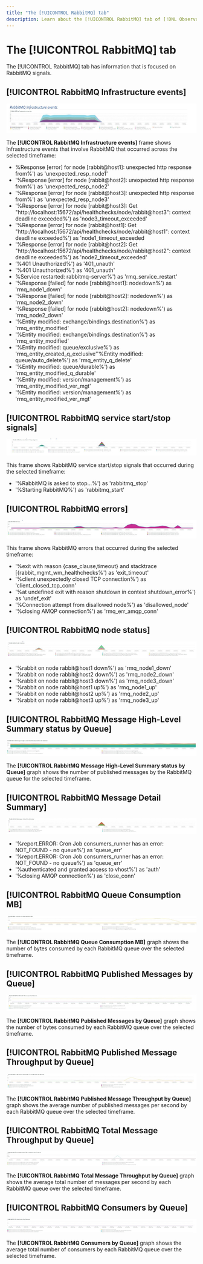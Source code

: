 ```yaml
---
title: "The [!UICONTROL RabbitMQ] tab"
description: Learn about the [!UICONTROL RabbitMQ] tab of [!DNL Observation for Adobe Commerce].
---
```

# The [!UICONTROL RabbitMQ] tab

The [!UICONTROL RabbitMQ] tab has information that is focused on RabbitMQ signals.

## [!UICONTROL RabbitMQ Infrastructure events]

![RabbitMQ Infrastructure events](../../assets/tools/rabbitmq-tab-1.jpeg)

The **[!UICONTROL RabbitMQ Infrastructure events]** frame shows Infrastructure events that involve RabbitMQ that occurred across the selected timeframe:

* %Response [error] for node [rabbit@host1]: unexpected http response from%') as 'unexpected_resp_node1'
* '%Response [error] for node [rabbit@host2]: unexpected http response from%') as 'unexpected_resp_node2'
* '%Response [error] for node [rabbit@host3]: unexpected http response from%') as 
'unexpected_resp_node3'
* '%Response [error] for node [rabbit@host3]: Get 
"http://localhost:15672/api/healthchecks/node/rabbit@host3": context deadline exceeded%') 
as 'node3_timeout_exceeded'
* '%Response [error] for node [rabbit@host1]: Get "http://localhost:15672/api/healthchecks/node/rabbit@host1": context deadline exceeded%') as 'node1_timeout_exceeded
* '%Response [error] for node [rabbit@host2]: Get "http://localhost:15672/api/healthchecks/node/rabbit@host2": context deadline exceeded%') as 'node2_timeout_exceeded'
* ‘%401 Unauthorized%') as '401_unauth'
* '%401 Unauthorized%') as '401_unauth'
* %Service restarted: rabbitmq-server%') as 'rmq_service_restart'
* '%Response [failed] for node [rabbit@host1]: nodedown%') as 'rmq_node1_down'
* '%Response [failed] for node [rabbit@host2]: nodedown%') as 'rmq_node2_down'
* '%Response [failed] for node [rabbit@host2]: nodedown%') as 'rmq_node2_down'
* '%Entity modified: exchange/bindings.destination%') as 'rmq_entity_modified'
* '%Entity modified: exchange/bindings.destination%') as 'rmq_entity_modified'
* '%Entity modified: queue/exclusive%') as 'rmq_entity_created_q_exclusive''%Entity modified: queue/auto_delete%') as 'rmq_entity_q_delete' 
* '%Entity modified: queue/durable%') as 'rmq_entity_modified_q_durable'
* '%Entity modified: version/management%') as 'rmq_entity_modified_ver_mgt'
* '%Entity modified: version/management%') as 'rmq_entity_modified_ver_mgt'

## [!UICONTROL RabbitMQ service start/stop signals]

![RabbitMQ service start/stop signals](../../assets/tools/rabbitmq-tab-2.jpeg)

This frame shows RabbitMQ service start/stop signals that occurred during the selected timeframe:

* '%RabbitMQ is asked to stop...%') as 'rabbitmq_stop'
* '%Starting RabbitMQ%') as 'rabbitmq_start'

## [!UICONTROL RabbitMQ errors]

![RabbitMQ errors](../../assets/tools/rabbitmq-tab-3.jpeg)

This frame shows RabbitMQ errors that occurred during the selected timeframe:

* '%exit with reason {case_clause,timeout} and stacktrace [{rabbit_mgmt_wm_healthchecks%') as 'exit_timeout'
* '%client unexpectedly closed TCP connection%') as 'client_closed_tcp_conn'
* '%at undefined exit with reason shutdown in context shutdown_error%') as 'undef_exit'
* '%Connection attempt from disallowed node%') as 'disallowed_node'
* '%closing AMQP connection%') as 'rmq_err_amqp_conn'

## [!UICONTROL RabbitMQ node status]

![RabbitMQ node status](../../assets/tools/rabbitmq-tab-4.jpeg)

* '%rabbit on node rabbit@host1 down%') as 'rmq_node1_down'
* '%rabbit on node rabbit@host2 down%') as 'rmq_node2_down'
* '%rabbit on node rabbit@host3 down%') as 'rmq_node3_down' 
* '%rabbit on node rabbit@host1 up%') as 'rmq_node1_up'
* '%rabbit on node rabbit@host2 up%') as 'rmq_node2_up'
* '%rabbit on node rabbit@host3 up%') as 'rmq_node3_up'

## [!UICONTROL RabbitMQ Message High-Level Summary status by Queue]

![RabbitMQ Message High-Level Summary status by Queue](../../assets/tools/rabbitmq-tab-5.jpeg)

The **[!UICONTROL RabbitMQ Message High-Level Summary status by Queue]** graph shows the number of published messages by the RabbitMQ queue for the selected timeframe.

## [!UICONTROL RabbitMQ Message Detail Summary]

![RabbitMQ Message Detail Summary](../../assets/tools/rabbitmq-tab-6.jpeg)

* '%report.ERROR: Cron Job consumers_runner has an error: NOT_FOUND - no queue%') as 'queue_err'
* '%report.ERROR: Cron Job consumers_runner has an error: NOT_FOUND - no queue%') as 'queue_err'
* '%authenticated and granted access to vhost%') as 'auth'
* '%closing AMQP connection%') as 'close_conn'

## [!UICONTROL RabbitMQ Queue Consumption MB]

![RabbitMQ Queue Consumption MB](../../assets/tools/rabbitmq-tab-7.jpeg)

The **[!UICONTROL RabbitMQ Queue Consumption MB]** graph shows the number of bytes consumed by each RabbitMQ queue over the selected timeframe.

## [!UICONTROL RabbitMQ Published Messages by Queue]

![RabbitMQ Published Messages by Queue](../../assets/tools/rabbitmq-tab-8.jpeg)

The **[!UICONTROL RabbitMQ Published Messages by Queue]** graph shows the number of bytes consumed by each RabbitMQ queue over the selected timeframe.

## [!UICONTROL RabbitMQ Published Message Throughput by Queue]

![RabbitMQ Published Message Throughput by Queue](../../assets/tools/rabbitmq-tab-9.jpeg)

The **[!UICONTROL RabbitMQ Published Message Throughput by Queue]** graph shows the average number of published messages per second by each RabbitMQ queue over the selected timeframe.

## [!UICONTROL RabbitMQ Total Message Throughput by Queue]

![RabbitMQ Total Message Throughput by Queue](../../assets/tools/rabbitmq-tab-10.jpeg)

The **[!UICONTROL RabbitMQ Total Message Throughput by Queue]** graph shows the average total number of messages per second by each 
RabbitMQ queue over the selected timeframe.

## [!UICONTROL RabbitMQ Consumers by Queue]

![RabbitMQ Consumers by Queue](../../assets/tools/rabbitmq-tab-11.jpeg)

The **[!UICONTROL RabbitMQ Consumers by Queue]** graph shows the average total number of consumers by each RabbitMQ queue over the selected timeframe.
